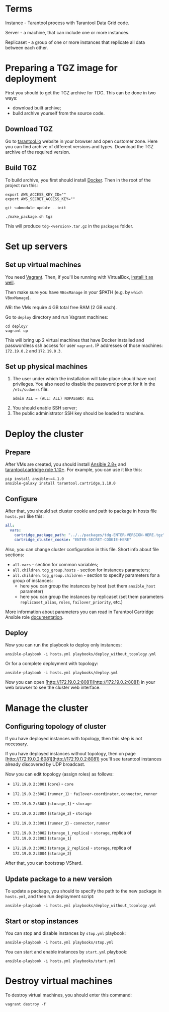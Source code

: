 # Terms

Instance - Tarantool process with Tarantool Data Grid code.

Server - a machine, that can include one or more instances.

Replicaset - a group of one or more instances that replicate all data between each other.

# Preparing a TGZ image for deployment

First you should to get the TGZ archive for TDG.
This can be done in two ways:
- download built archive;
- build archive yourself from the source code.

## Download TGZ

Go to [tarantool.io](https://tarantool.io/) website in your browser
and open customer zone. Here you can find archive of different versions and types.
Download the TGZ archive of the required version.

## Build TGZ

To build archive, you first should install [Docker](https://docs.docker.com/engine/install/).
Then in the root of the project run this:

```shell
export AWS_ACCESS_KEY_ID=""
export AWS_SECRET_ACCESS_KEY=""

git submodule update --init

./make_package.sh tgz
```

This will produce `tdg-<version>.tar.gz` in the `packages` folder.

# Set up servers

## Set up virtual machines

You need [Vagrant](https://www.vagrantup.com).
Then, if you'll be running with VirtualBox, [install it as well](https://www.virtualbox.org/wiki/Downloads).

Then make sure you have `VBoxManage` in your $PATH (e.g. by `which VBoxManage`).

*NB*: the VMs require 4 GB total free RAM (2 GB each).

Go to `deploy` directory and run Vagrant machines:

```shell
cd deploy/
vagrant up
```

This will bring up 2 virtual machines that have Docker
installed and passwordless ssh access for user `vagrant`.
IP addresses of those machines: `172.19.0.2` and `172.19.0.3`.

## Set up physical machines

1. The user under which the installation will take place should have root privileges.
   You also need to disable the password prompt for it in the `/etc/sudoers` file:
   ```
   admin ALL = (ALL: ALL) NOPASSWD: ALL
   ```
2. You should enable SSH server;
3. The public administrator SSH key should be loaded to machine.

# Deploy the cluster

## Prepare

After VMs are created, you should install [Ansible 2.8+](https://docs.ansible.com/ansible/latest/installation_guide/)
and [tarantool.cartridge role 1.10+](https://github.com/tarantool/ansible-cartridge).
For example, you can use it like this:
```shell
pip install ansible~=4.1.0
ansible-galaxy install tarantool.cartridge,1.10.0
```

## Configure

After that, you should set cluster cookie and path to package
in hosts file `hosts.yml` like this:

```yaml
all:
  vars:
    cartridge_package_path: "../../packages/tdg-ENTER-VERSION-HERE.tgz" # path relative to playbook
    cartridge_cluster_cookie: "ENTER-SECRET-COOKIE-HERE"
```

Also, you can change cluster configuration in this file.
Short info about file sections:
- `all.vars` - section for common variables;
- `all.children.tdg_group.hosts` - section for instances parameters;
- `all.children.tdg_group.children` - section to specify parameters
  for a group of instances:
  - here you can group the instances by host
    (set them `ansible_host` parameter)
  - here you can group the instances by replicaset
    (set them parameters `replicaset_alias`, `roles`, `failover_priority`, etc.)

More information about parameters you can read in Tarantool Cartridge Ansible role
[documentation](https://github.com/tarantool/ansible-cartridge).

## Deploy

Now you can run the playbook to deploy only instances:

```shell
ansible-playbook -i hosts.yml playbooks/deploy_without_topology.yml
```

Or for a complete deployment with topology:

```shell
ansible-playbook -i hosts.yml playbooks/deploy.yml
```

Now you can open [http://172.19.0.2:8081](http://172.19.0.2:8081) in your web browser
to see the cluster web interface.

# Manage the cluster

## Configuring topology of cluster

If you have deployed instances with topology, then this step is not necessary.

If you have deployed instances without topology,
then on page [http://172.19.0.2:8081](http://172.19.0.2:8081)
you'll see tarantool instances already discovered by UDP broadcast.

Now you can edit topology (assign roles) as follows:

- `172.19.0.2:3001` (`core`) - `core`
- `172.19.0.2:3002` (`runner_1`) - `failover-coordinator`, `connector`, `runner`
- `172.19.0.2:3003` (`storage_1`) - `storage`
- `172.19.0.2:3004` (`storage_2`) - `storage`

- `172.19.0.3:3001` (`runner_2`) - `connector`, `runner`
- `172.19.0.3:3002` (`storage_1_replica`) - `storage`, replica of `172.19.0.2:3003` (`storage_1`)
- `172.19.0.3:3003` (`storage_2_replica`) - `storage`, replica of `172.19.0.2:3004` (`storage_2`)

After that, you can bootstrap VShard.

## Update package to a new version

To update a package, you should to specify the path to the new package in `hosts.yml`,
and then run deployment script:

```shell
ansible-playbook -i hosts.yml playbooks/deploy_without_topology.yml
```

## Start or stop instances

You can stop and disable instances by `stop.yml` playbook:

```shell
ansible-playbook -i hosts.yml playbooks/stop.yml
```

You can start and enable instances by `start.yml` playbook:

```shell
ansible-playbook -i hosts.yml playbooks/start.yml
```

# Destroy virtual machines

To destroy virtual machines, you should enter this command:

```shell
vagrant destroy -f
```
